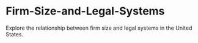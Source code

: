 # Firm-Size-and-Legal-Systems
Explore the relationship between firm size and legal systems in the United States.
